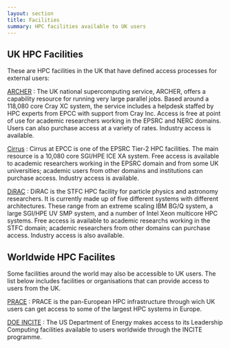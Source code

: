 ```yaml
---
layout: section
title: Facilities
summary: HPC facilities available to UK users
---
```


UK HPC Facilities
-----------------

These are HPC facilities in the UK that have defined access processes for external users:

[ARCHER](http://www.archer.ac.uk)
: The UK national supercomputing service, ARCHER, offers a capability resource for running
very large parallel jobs. Based around a 118,080 core Cray XC system, the service includes
a helpdesk staffed by HPC experts from EPCC with support from Cray Inc. Access is free at
point of use for academic researchers working in the EPSRC and NERC domains. Users can also purchase 
access at a variety of rates. Industry access is available.

[Cirrus](http://www.cirrus.ac.uk)
: Cirrus at EPCC is one of the EPSRC Tier-2 HPC facilities. The main resource is a 10,080
core SGI/HPE ICE XA system. Free access is available to academic researchers working in the EPSRC
domain and from some UK universities; academic users from other domains and institutions
can purchase access. Industry access is available.

[DiRAC](http://www.dirac.ac.uk)
: DiRAC is the STFC HPC facility for particle physics and astronomy researchers. It is
currently made up of five different systems with different architectures. These range from
an extreme scaling IBM BG/Q system, a large SGI/HPE UV SMP system, and a number of
Intel Xeon multicore HPC systems. Free access is available to academic researchs working
in the STFC domain; academic researchers from other domains can purchase access. Industry
access is also available.


Worldwide HPC Facilites
-----------------------

Some facilities around the world may also be accessible to UK users. The
list below includes facilities or organisations that can provide access 
to users from the UK.

[PRACE](http://www.prace-ri.eu)
: PRACE is the pan-European HPC infrastructure through wich UK users can get access to
some of the largest HPC systems in Europe. 

[DOE INCITE](http://www.doeleadershipcomputing.org/incite-program/)
: The US Department of Energy makes access to its Leadership Computing facilities
available to users worldwide through the INCITE programme.
